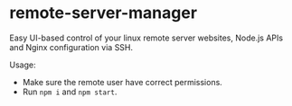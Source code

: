 # remote-server-manager

Easy UI-based control of your linux remote server websites, Node.js APIs and Nginx configuration via SSH.

Usage:

- Make sure the remote user have correct permissions.
- Run `npm i` and `npm start`.

